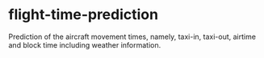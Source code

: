 # flight-time-prediction
Prediction of the aircraft movement times, namely, taxi-in, taxi-out, airtime and block time including weather information.
